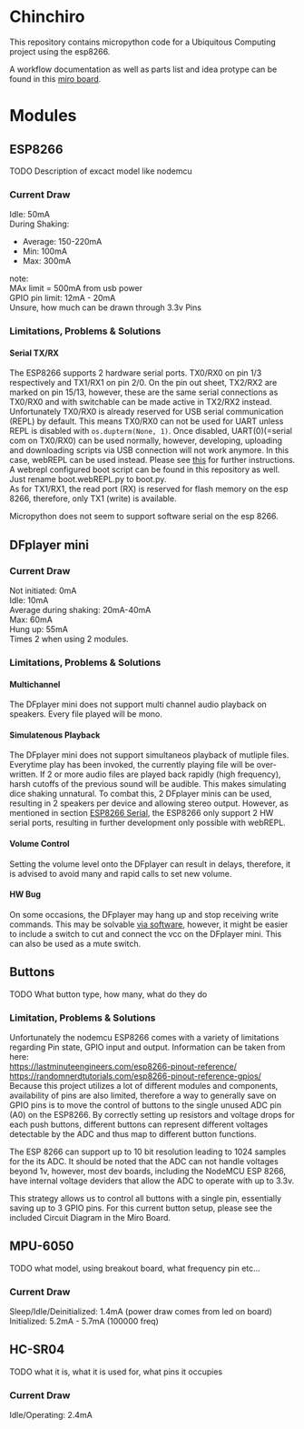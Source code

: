 # Chinchiro
This repository contains micropython code for a Ubiquitous Computing project using the esp8266.

A workflow documentation as well as parts list and idea protype can be found in this [miro board](https://miro.com/app/board/uXjVNw7E-uI=/?share_link_id=554810757735).


# Modules
## ESP8266
TODO Description of excact model like nodemcu

### Current Draw
Idle: 50mA <br>
During Shaking:
- Average: 150-220mA
- Min: 100mA
- Max: 300mA

note:<br> 
MAx limit = 500mA from usb power <br>
GPIO pin limit: 12mA - 20mA <br>
Unsure, how much can be drawn through 3.3v Pins

### Limitations, Problems & Solutions
#### Serial TX/RX
The ESP8266 supports 2 hardware serial ports. TX0/RX0 on pin 1/3 respectively and TX1/RX1 on pin 2/0. On the pin out sheet, TX2/RX2 are marked on pin 15/13, however, these are the same serial connections as TX0/RX0 and with switchable can be made active in TX2/RX2 instead.<br>
Unfortunately TX0/RX0 is already reserved for USB serial communication (REPL) by default. This means TX0/RX0 can not be used for UART unless REPL is disabled with `os.dupterm(None, 1)`. Once disabled, UART(0)(=serial com on TX0/RX0) can be used normally, however, developing, uploading and downloading scripts via USB connection will not work anymore. In this case, webREPL can be used instead. Please see [this](https://bhave.sh/micropython-webrepl-thonny/) for further instructions. A webrepl configured boot script can be found in this repository as well. Just rename boot.webREPL.py to boot.py. <br>
As for TX1/RX1, the read port (RX) is reserved for flash memory on the esp 8266, therefore, only TX1 (write) is available.

Micropython does not seem to support software serial on the esp 8266.

## DFplayer mini

### Current Draw
Not initiated: 0mA <br>
Idle: 10mA <br>
Average during shaking: 20mA-40mA <br>
Max: 60mA <br>
Hung up: 55mA <br>
Times 2 when using 2 modules. <br>

### Limitations, Problems & Solutions
#### Multichannel
The DFplayer mini does not support multi channel audio playback on speakers. Every file played will be mono.<br>

#### Simulatenous Playback
The DFplayer mini does not support simultaneos playback of mutliple files. Everytime play has been invoked, the currently playing file will be over-written. If 2 or more audio files are played back rapidly (high frequency), harsh cutoffs of the previous sound will be audible. This makes simulating dice shaking unnatural. To combat this, 2 DFplayer minis can be used, resulting in 2 speakers per device and allowing stereo output.
However, as mentioned in section [ESP8266 Serial](#serial-txrx), the ESP8266 only support 2 HW serial ports, resulting in further development only possible with webREPL.

#### Volume Control
Setting the volume level onto the DFplayer can result in delays, therefore, it is advised to avoid many and rapid calls to set new volume.

#### HW Bug
On some occasions, the DFplayer may hang up and stop receiving write commands. This may be solvable [via software](https://reprage.com/posts/2018-05-08-dfplayer-mini-cheat-sheet/), however, it might be easier to include a switch to cut and connect the vcc on the DFplayer mini. This can also be used as a mute switch.

## Buttons
TODO What button type, how many, what do they do
### Limitation, Problems & Solutions
Unfortunately the nodemcu ESP8266 comes with a variety of limitations regarding Pin state, GPIO input and output. Information can be taken from here: <br>
https://lastminuteengineers.com/esp8266-pinout-reference/ <br>
https://randomnerdtutorials.com/esp8266-pinout-reference-gpios/ <br>
Because this project utilizes a lot of different modules and components, availability of pins are also limited, therefore a way to generally save on GPIO pins is to move the control of buttons to the single unused ADC pin (A0) on the ESP8266. By correctly setting up resistors and voltage drops for each push buttons, different buttons can represent different voltages detectable by the ADC and thus map to different button functions.

The ESP 8266 can support up to 10 bit resolution leading to 1024 samples for the its ADC. It should be noted that the ADC can not handle voltages beyond 1v, however, most dev boards, including the NodeMCU ESP 8266, have internal voltage deviders that allow the ADC to operate with up to 3.3v.


This strategy allows us to control all buttons with a single pin, essentially saving up to 3 GPIO pins.
For this current button setup, please see the included Circuit Diagram in the Miro Board.

## MPU-6050
TODO what model, using breakout board, what frequency pin etc...
### Current Draw
Sleep/Idle/Deinitialized: 1.4mA (power draw comes from led on board) <br>
Initialized: 5.2mA - 5.7mA (100000 freq) <br>

## HC-SR04
TODO what it is, what it is used for, what pins it occupies
### Current Draw
Idle/Operating: 2.4mA
